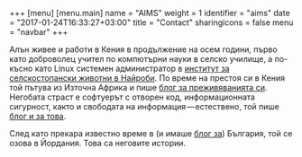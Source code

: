 +++
[menu]
     [menu.main]
        name = "AIMS"
        weight = 1
        identifier = "aims"
date = "2017-01-24T16:33:27+03:00"
title = "Contact"
sharingicons = false
menu = "navbar"
+++
<html>
<style>
.parallax {
    /* The image used */
    background-image: url("img/ws_bbII.jpg");

    /* Set a specific height */
    height: 400px;

    /* Create the parallax scrolling effect */
    background-attachment: fixed;
    background-position: center;
    background-repeat: no-repeat;
    background-size: cover;
}
</style>
<!-- Container element -->
<div class="parallax"></div> 
</html>

Алън живее и работи в Кения в продължение на осем години, първо като доброволец учител по компютърни науки в селско училище, а по-късно като Linux системен администратор в [институт за селскостопански животни в Найроби](https://www.ilri.org). По време на престоя си в Кения той пътува из Източна Африка и пише [блог за преживяванията си](https://alaninkenya.org). Негобата страст е софтуерът с отворен код, информационната сигурност, както и свободата на информация — естествено, той пише [блог и за това](https://mjanja.ch).

След като прекара известно време в (и имаше [блог за](https://englishbulgaria.net)) България, той се озова в Йордания. Това са неговите истории.

